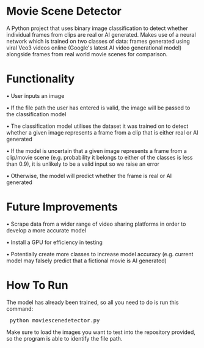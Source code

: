 # Movie Scene Detector

A Python project that uses binary image classification to detect whether individual frames from clips are real or AI generated. Makes use of a neural network which is trained on two classes of data: frames generated using viral Veo3 videos online (Google's latest AI video generational model) alongside frames from real world movie scenes for comparison. 

# Functionality

• User inputs an image

• If the file path the user has entered is valid, the image will be passed to the classification model

• The classification model utilises the dataset it was trained on to detect whether a given image represents a frame from a clip that is either real or AI generated 

•  If the model is uncertain that a given image represents a frame from a clip/movie scene (e.g. probability it belongs to either of the classes is less than 0.9), it is unlikely to be a valid input so we raise an error

• Otherwise, the model will predict whether the frame is real or AI generated

# Future Improvements

• Scrape data from a wider range of video sharing platforms in order to develop a more accurate model

• Install a GPU for efficiency in testing

• Potentially create more classes to increase model accuracy (e.g. current model may falsely predict that a fictional movie is AI generated)

# How To Run

The model has already been trained, so all you need to do is run this command:

<pre> python moviescenedetector.py </pre>

Make sure to load the images you want to test into the repository provided, so the program is able to identify the file path.





